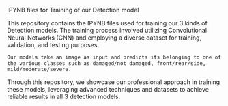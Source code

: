IPYNB files for Training of our Detection model

This repository contains the IPYNB files used for training our 3 kinds of Detection models. The training process involved utilizing Convolutional Neural Networks (CNN) and employing a diverse dataset for training, validation, and testing purposes.

    Our models take an image as input and predicts its belonging to one of the various classes such as damaged/not damaged, front/rear/side, mild/moderate/severe.

Through this repository, we showcase our professional approach in training these models, leveraging advanced techniques and datasets to achieve reliable results in all 3 detection models.
